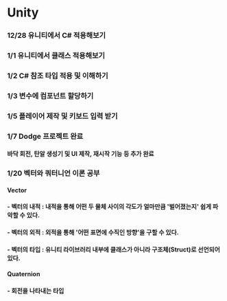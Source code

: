 # Unity

### 12/28 유니티에서 C# 적용해보기
### 1/1 유니티에서 클래스 적용해보기
### 1/2 C# 참조 타입 적용 및 이해하기
### 1/3 변수에 컴포넌트 할당하기
### 1/5 플레이어 제작 및 키보드 입력 받기
### 1/7 Dodge 프로젝트 완료
####  바닥 회전, 탄알 생성기 및 UI 제작, 재시작 기능 등 추가 완료
### 1/20 벡터와 쿼터니언 이론 공부
####  Vector
####   - 벡터의 내적 : 내적을 통해 어떤 두 물체 사이의 각도가 얼마만큼 '벌어졌는지' 쉽게 파악할 수 있다.
####   - 벡터의 외적 : 외적을 통해 '어떤 표면에 수직인 방향'을 구할 수 있다.
####   - 벡터의 타입 : 유니티 라이브러리 내부에 클래스가 아니라 구조체(Struct)로 선언되어 있다.
####  Quaternion
####   - 회전을 나타내는 타입
